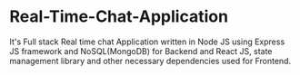 # Real-Time-Chat-Application

It's Full stack Real time chat Application written in Node JS using Express JS framework and NoSQL(MongoDB) for Backend and React JS, state management library and other necessary dependencies used for Frontend.
